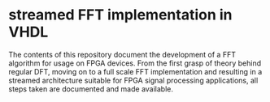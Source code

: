 streamed FFT implementation in VHDL
===================================

The contents of this repository document the development of a FFT algorithm for usage on FPGA devices. From the first grasp of theory behind regular DFT, moving on to a full scale FFT implementation and resulting in a streamed architecture suitable for FPGA signal processing applications, all steps taken are documented and made available.
